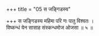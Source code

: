+++
title = "05 स जङ्गिडस्य"

+++
स जङ्गिडस्य महिमा परि णः पातु विश्वतः ।  
विष्कन्धं येन सासाह संस्कन्धमोज ओजसा ॥ ५ ॥